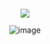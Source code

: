 
<div align="center">
  
![](https://komarev.com/ghpvc/?username=Luthervonivory&color=blue)

![image](https://github.com/user-attachments/assets/c94e1584-2b3c-4dd0-ac65-863362896b61)

